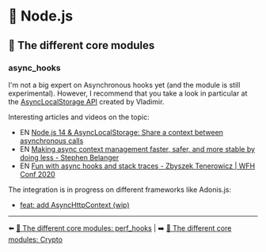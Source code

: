 # 🐢 Node.js

## 🌟 The different core modules

### async_hooks

I'm not a big expert on Asynchronous hooks yet (and the module is still experimental). However, I recommend that you take a look in particular at the [AsyncLocalStorage API](https://nodejs.org/api/async_hooks.html#async_hooks_class_asynclocalstorage) created by Vladimir.

Interesting articles and videos on the topic:

- EN [Node.js 14 & AsyncLocalStorage: Share a context between asynchronous calls](https://blog.kuzzle.io/nodejs-14-asynclocalstorage-asynchronous-calls)
- EN [Making async context management faster, safer, and more stable by doing less - Stephen Belanger](https://www.youtube.com/watch?v=WIVO_CfQ5ek)
- EN [Fun with async hooks and stack traces - Zbyszek Tenerowicz | WFH Conf 2020](https://www.youtube.com/watch?v=M5SoPVMZz0I)

The integration is in progress on different frameworks like Adonis.js:

- [feat: add AsyncHttpContext (wip)](https://github.com/adonisjs/http-server/pull/18)

---

⬅️ [🌟 The different core modules: perf_hooks](./perf_hooks.md) |
➡️ [🌟 The different core modules: Crypto](./crypto.md)
